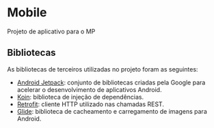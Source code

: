 # Mobile

Projeto de aplicativo para o MP

## Bibliotecas

As bibliotecas de terceiros utilizadas no projeto foram as seguintes:

* [Android Jetpack](https://developer.android.com/jetpack): conjunto de bibliotecas criadas pela Google para acelerar o desenvolvimento de aplicativos Android.
* [Koin](https://insert-koin.io/): biblioteca de injeção de dependências.
* [Retrofit](https://square.github.io/retrofit/): cliente HTTP utilizado nas chamadas REST.
* [Glide](https://bumptech.github.io/glide/): biblioteca de cacheamento e carregamento de imagens para Android.